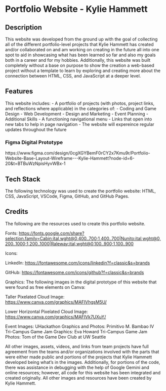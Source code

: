 <h1>Portfolio Website - Kylie Hammett</h1>

<h2>Description</h2>
This website was developed from the ground up with the goal of collecting all of the different portfolio-level projects that Kylie Hammett has created and/or collaborated on and am working on creating in the future all into one spot to aid in showcasing what has been learned so far and also my goals both in a career and for my hobbies. Additionally, this website was built completely without a base on purpose to show the creation a web-based project without a template to learn by exploring and creating more about the connection between HTML, CSS, and JavaScript at a deeper level.

<h2>Features</h2> 
This website includes:
- A portfolio of projects (with photos, project links, and reflections where applicable) in the categories of:
  - Coding and Game Design
  - Web Development
  - Design and Marketing
  - Event Planning
  - Additional Skills
- A functioning navigational menu
- Links that open into new tabs to help in page navigation
- The website will expereince regular updates throughout the future

<h3>Figma Digital Prototype</h3> https://www.figma.com/design/0cgXGYBemF0rCY2x7Kmu9r/Portfolio-Website-Base-Layout-Wireframe---Kylie-Hammett?node-id=6-20&t=BTBuWzNpisHyvWBx-1
<h2>Tech Stack</h2>
The following technology was used to create the portfolio website: HTML, CSS, JavaScript, VSCode, Figma, GitHub, and GitHub Pages.

<h2>Credits</h2>

The following are the resources used to create this portfolio website.

Fonts:
https://fonts.google.com/share?selection.family=Cabin:ital,wght@0,400..700;1,400..700|Nunito:ital,wght@0,200..1000;1,200..1000|Raleway:ital,wght@0,100..900;1,100..900

Icons:

LinkedIn:
https://fontawesome.com/icons/linkedin?f=classic&s=brands

GitHub:
https://fontawesome.com/icons/github?f=classic&s=brands

Graphics:
The following images in the digital prototype of this website that were found as free elements on Canva:

Taller Pixelated Cloud Image:
https://www.canva.com/graphics/MAFIVhgsM5U/

Lower Horizontal Pixelated Cloud Image:
https://www.canva.com/graphics/MAFIVk7UXuY/

Event Images:
UHackathon Graphics and Photos: Primitivo M. Bambao IV
Tri-Campus Game Jam Graphics: Eva Howard
Tri-Campus Game Jam Photos: Tom of the Game Dev Club at UW Seattle

All other images, assets, videos, and links from team projects have full agreement from the teams and/or organizations involved with the parts that were either made public and portions of the projects that Kylie Hammett developed being what’s in the images. Additionally, for portions of the code, there was assistance in debugging with the help of Google Gemini and online resources; however, all code for this website has been integrated and created originally. All other images and resources have been created by Kylie Hammett.

